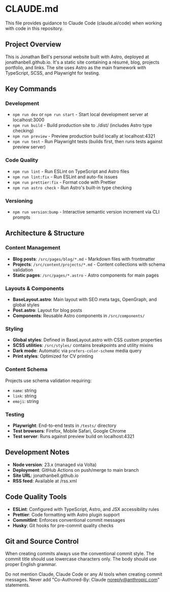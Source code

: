 # CLAUDE.md

This file provides guidance to Claude Code (claude.ai/code) when working with code in this repository.

## Project Overview

This is Jonathan Bell's personal website built with Astro, deployed at jonathanbell.github.io. It's a static site containing a résumé, blog, projects portfolio, and links. The site uses Astro as the main framework with TypeScript, SCSS, and Playwright for testing.

## Key Commands

### Development

- `npm run dev` or `npm run start` - Start local development server at localhost:3000
- `npm run build` - Build production site to ./dist/ (includes Astro type checking)
- `npm run preview` - Preview production build locally at localhost:4321
- `npm run test` - Run Playwright tests (builds first, then runs tests against preview server)

### Code Quality

- `npm run lint` - Run ESLint on TypeScript and Astro files
- `npm run lint:fix` - Run ESLint and auto-fix issues
- `npm run prettier:fix` - Format code with Prettier
- `npm run astro check` - Run Astro's built-in type checking

### Versioning

- `npm run version:bump` - Interactive semantic version increment via CLI prompts

## Architecture & Structure

### Content Management

- **Blog posts**: `/src/pages/blog/*.md` - Markdown files with frontmatter
- **Projects**: `/src/content/projects/*.md` - Content collections with schema validation
- **Static pages**: `/src/pages/*.astro` - Astro components for main pages

### Layouts & Components

- **BaseLayout.astro**: Main layout with SEO meta tags, OpenGraph, and global styles
- **Post.astro**: Layout for blog posts
- **Components**: Reusable Astro components in `/src/components/`

### Styling

- **Global styles**: Defined in BaseLayout.astro with CSS custom properties
- **SCSS utilities**: `/src/styles/` contains breakpoints and utility mixins
- **Dark mode**: Automatic via `prefers-color-scheme` media query
- **Print styles**: Optimized for CV printing

### Content Schema

Projects use schema validation requiring:

- `name`: string
- `link`: string
- `emoji`: string

### Testing

- **Playwright**: End-to-end tests in `/tests/` directory
- **Test browsers**: Firefox, Mobile Safari, Google Chrome
- **Test server**: Runs against preview build on localhost:4321

## Development Notes

- **Node version**: 23.x (managed via Volta)
- **Deployment**: GitHub Actions on push/merge to main branch
- **Site URL**: jonathanbell.github.io
- **RSS feed**: Available at /rss.xml

## Code Quality Tools

- **ESLint**: Configured with TypeScript, Astro, and JSX accessibility rules
- **Prettier**: Code formatting with Astro plugin support
- **Commitlint**: Enforces conventional commit messages
- **Husky**: Git hooks for pre-commit quality checks

## Git and Source Control

When creating commits always use the conventional commit style. The commit title should use lowercase characters only. The body should use proper English grammar.

Do not mention Claude, Claude Code or any AI tools when creating commit messages. Never add "Co-Authored-By: Claude <noreply@anthropic.com>" statements.
